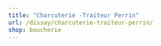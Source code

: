 ```yaml
---
title: "Charcuterie -Traiteur Perrin"
url: /dissay/charcuterie-traiteur-perrin/
shop: boucherie
---
```

